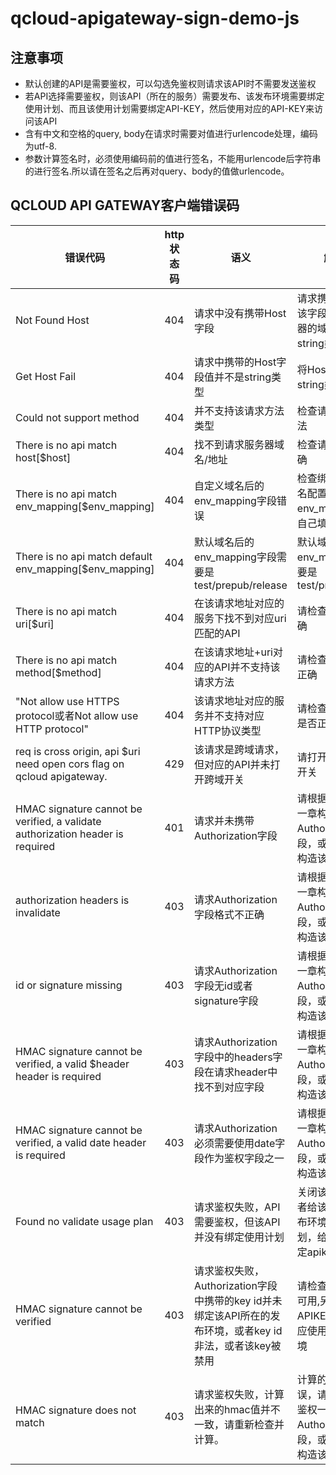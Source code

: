 # qcloud-apigateway-sign-demo-js

## 注意事项

- 默认创建的API是需要鉴权，可以勾选免鉴权则请求该API时不需要发送鉴权
- 若API选择需要鉴权，则该API（所在的服务）需要发布、该发布环境需要绑定使用计划、而且该使用计划需要绑定API-KEY，然后使用对应的API-KEY来访问该API
- 含有中文和空格的query, body在请求时需要对值进行urlencode处理，编码为utf-8.
- 参数计算签名时，必须使用编码前的值进行签名，不能用urlencode后字符串的进行签名.所以请在签名之后再对query、body的值做urlencode。

## QCLOUD API GATEWAY客户端错误码
|错误代码|http状态码|语义|解决方案|
|--|---|---|---|
|Not Found Host|404	|请求中没有携带Host字段	|请求携带host字段，该字段值需要填服务器的域名，且为string类型|
|Get Host Fail|404|请求中携带的Host字段值并不是string类型|将Host字段值改为string类型|
|Could not support method|404|并不支持该请求方法类型|检查请求方法是否合法|
|There is no api match host[$host]|404|找不到请求服务器域名/地址|检查请求地址是否正确|
|There is no api match env_mapping[$env_mapping]|404|自定义域名后的env_mapping字段错误|检查绑定的自定义域名配置的env_mapping是否与自己填写的一致|
|There is no api match default env_mapping[$env_mapping]|404|默认域名后的env_mapping字段需要是test/prepub/release|默认域名后的env_mapping字段需要是test/prepub/release|
|There is no api match uri[$uri]|404|在该请求地址对应的服务下找不到对应uri匹配的API|请检查uri填写是否正确|
|There is no api match method[$method]|404|在该请求地址+uri对应的API并不支持该请求方法|请检查请求方法是否正确|
|"Not allow use HTTPS protocol或者Not allow use HTTP protocol"|404|该请求地址对应的服务并不支持对应HTTP协议类型|请检查请求协议类型是否正确|
|req is cross origin, api $uri need open cors flag on qcloud apigateway.|429|该请求是跨域请求，但对应的API并未打开跨域开关|请打开该API的跨域开关|
|HMAC signature cannot be verified, a validate authorization header is required|401|请求并未携带Authorization字段|请根据文档API鉴权一章构造Authorization字段，或者参照demo构造该字段|
|authorization headers is invalidate|403|请求Authorization字段格式不正确|请根据文档API鉴权一章构造Authorization字段，或者参照demo构造该字段|
|id or signature missing|403|请求Authorization字段无id或者signature字段|请根据文档API鉴权一章构造Authorization字段，或者参照demo构造该字段|
|HMAC signature cannot be verified, a valid $header header is required|403|请求Authorization字段中的headers字段在请求header中找不到对应字段	|请根据文档API鉴权一章构造Authorization字段，或者参照demo构造该字段|
|HMAC signature cannot be verified, a valid date header is required|403|请求Authorization必须需要使用date字段作为鉴权字段之一|请根据文档API鉴权一章构造Authorization字段，或者参照demo构造该字段|
|Found no validate usage plan|403|请求鉴权失败，API需要鉴权，但该API并没有绑定使用计划|关闭该API的鉴权或者给该API所在的发布环境绑定使用计划，给该使用计划绑定apikey|
|HMAC signature cannot be verified|403|请求鉴权失败，Authorization字段中携带的key id并未绑定该API所在的发布环境，或者key id非法，或者该key被禁用|请检查该APIkey是否可用,另外，检查该APIKEY是否绑定对应使用计划/发布环境|
|HMAC signature does not match|403|请求鉴权失败，计算出来的hmac值并不一致，请重新检查并计算。|计算的hmac值错误，请根据文档API鉴权一章构造Authorization字段，或者参照demo构造该字段|